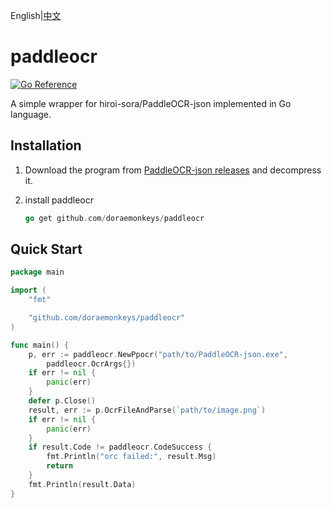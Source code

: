 English|[中文](/README-ZH.md)  



# paddleocr

[![Go Reference](https://pkg.go.dev/badge/github.com/doraemonkeys/paddleocr.svg)](https://pkg.go.dev/github.com/doraemonkeys/paddleocr)


A simple wrapper for hiroi-sora/PaddleOCR-json implemented in Go language.


## Installation

1. Download the program from [PaddleOCR-json releases](https://github.com/hiroi-sora/PaddleOCR-json/releases) and decompress it.

2. install paddleocr

   ```go
   go get github.com/doraemonkeys/paddleocr
   ```

## Quick Start

```go
package main

import (
	"fmt"

	"github.com/doraemonkeys/paddleocr"
)

func main() {
	p, err := paddleocr.NewPpocr("path/to/PaddleOCR-json.exe",
		paddleocr.OcrArgs{})
	if err != nil {
		panic(err)
	}
	defer p.Close()
	result, err := p.OcrFileAndParse(`path/to/image.png`)
	if err != nil {
		panic(err)
	}
	if result.Code != paddleocr.CodeSuccess {
		fmt.Println("orc failed:", result.Msg)
		return
	}
	fmt.Println(result.Data)
}
```
   

